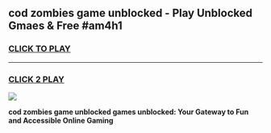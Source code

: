 
## cod zombies game unblocked - Play Unblocked Gmaes & Free #am4h1
<h3>
<a href="https://premium.freeplayer.one?title=cod_zombies_game_unblocked&ref=03M">CLICK TO PLAY</a></h3>
<hr>

<h3>
<a href="https://premium.freeplayer.one?title=cod_zombies_game_unblocked&ref=03M">CLICK 2 PLAY</a>
  
</h3>

<a href="https://premium.freeplayer.one?title=cod_zombies_game_unblocked&ref=03M"><img src="https://clearcache.store/games.png"></a>


**cod zombies game unblocked games unblocked: Your Gateway to Fun and Accessible Online Gaming**
